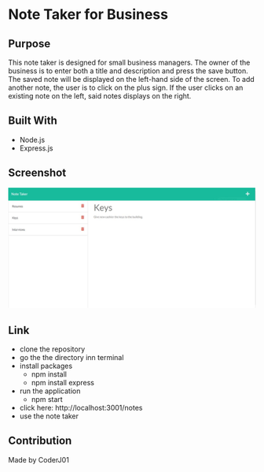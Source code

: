 # Note Taker for Business

## Purpose
This note taker is designed for small business managers. The owner of the business is to enter both a title and description and press the save button. The saved note will be displayed on the left-hand side of the screen. To add another note, the user is to click on the plus sign. If the user clicks on an existing note on the left, said notes displays on the right.

## Built With
 * Node.js
 * Express.js

## Screenshot
![Alt text](./assets/images/image-screenshot.JPG?raw=true "Note Taker")

## Link
 * clone the repository
 * go the the directory inn terminal
 * install packages
    * npm install
    * npm install express
 * run the application
    * npm start
 * click here: http://localhost:3001/notes
 * use the note taker

## Contribution
Made by CoderJ01